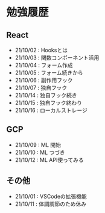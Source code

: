# 勉強履歴

## React
- 21/10/02 : Hooksとは
- 21/10/03 : 関数コンポーネント活用
- 21/10/04 : フォーム作成
- 21/10/05 : フォーム続きから
- 21/10/06 : 副作用フック
- 21/10/07 : 独自フック
- 21/10/14 : 独自フック続き
- 21/10/15 : 独自フック終わり
- 21/10/16 : ローカルストレージ

## GCP
- 21/10/09 : ML 開始
- 21/10/10 : ML つづき
- 21/10/12 : ML API使ってみる

## その他
- 21/10/01 : VSCodeの拡張機能
- 21/10/11 : 体調調節のため休み
